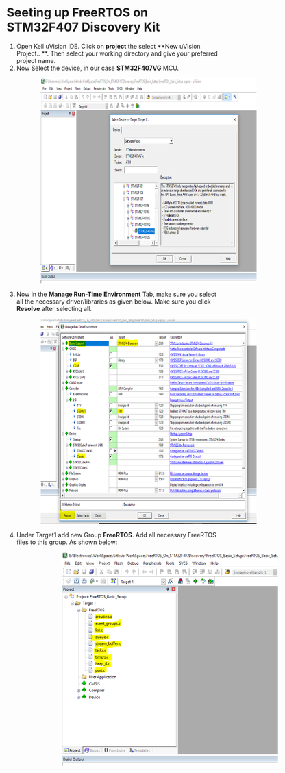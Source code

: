 # Seeting up FreeRTOS on STM32F407 Discovery Kit
1. Open Keil uVision IDE. Click on **project** the select **New uVision Project.. **. Then select your working directory and give your preferred project name.
2. Now Select the device, in our case **STM32F407VG** MCU.
<img src = "FreeRTOS_Setup_Images/Figure_FreeRTOS_Basic_DeviceSelect.PNG" width="750" height="480" hspace="80" >

3. Now in the **Manage Run-Time Environment** Tab, make sure you select all the necessary driver/libraries as given below. Make sure you click **Resolve** after selecting all. 
<img src = "FreeRTOS_Setup_Images/Figure_FreeRTOS_Basic_RunTime.PNG" width="750" height="480" hspace="80">

4. Under Target1 add new Group **FreeRTOS**. Add all necessary FreeRTOS files to this group. As shown below:
<img src = "FreeRTOS_Setup_Images/Figure_FreeRTOS_Basic_Files.PNG" width="600" height="500" hspace="130">
